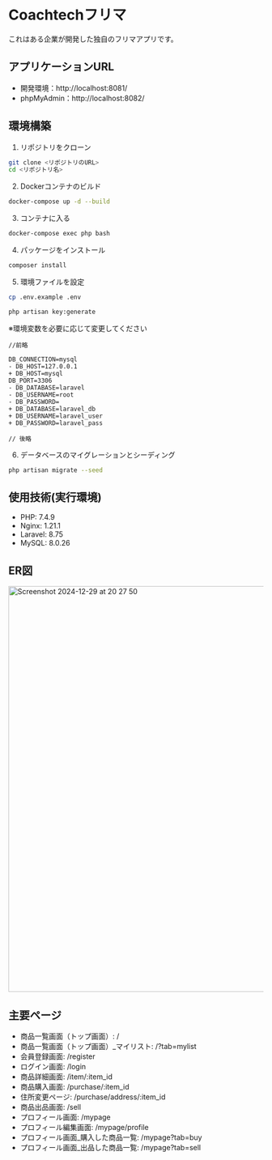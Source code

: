 # Coachtechフリマ

これはある企業が開発した独自のフリマアプリです。

## アプリケーションURL

- 開発環境：http://localhost:8081/
- phpMyAdmin：http://localhost:8082/

## 環境構築

1. リポジトリをクローン
```bash
git clone <リポジトリのURL>
cd <リポジトリ名>
```
2. Dockerコンテナのビルド
```bash
docker-compose up -d --build
```
3. コンテナに入る
```bash
docker-compose exec php bash
```
4. パッケージをインストール
```bash
composer install
```
5. 環境ファイルを設定
```bash
cp .env.example .env
```
```bash
php artisan key:generate
```
※環境変数を必要に応じて変更してください
```
//前略

DB_CONNECTION=mysql
- DB_HOST=127.0.0.1
+ DB_HOST=mysql
DB_PORT=3306
- DB_DATABASE=laravel
- DB_USERNAME=root
- DB_PASSWORD=
+ DB_DATABASE=laravel_db
+ DB_USERNAME=laravel_user
+ DB_PASSWORD=laravel_pass

// 後略
```


6. データベースのマイグレーションとシーディング
```bash
php artisan migrate --seed
```
## 使用技術(実行環境)

- PHP: 7.4.9
- Nginx: 1.21.1
- Laravel: 8.75
- MySQL: 8.0.26

## ER図

<img width="802" alt="Screenshot 2024-12-29 at 20 27 50" src="https://github.com/user-attachments/assets/9e4e4ca2-0ec9-46be-abaa-d2c977dd3710" />

## 主要ページ

- 商品一覧画面（トップ画面）: /
- 商品一覧画面（トップ画面）_マイリスト: /?tab=mylist
- 会員登録画面: /register
- ログイン画面: /login
- 商品詳細画面: /item/:item_id
- 商品購入画面: /purchase/:item_id
- 住所変更ページ: /purchase/address/:item_id
- 商品出品画面: /sell
- プロフィール画面: /mypage
- プロフィール編集画面: /mypage/profile
- プロフィール画面_購入した商品一覧: /mypage?tab=buy
- プロフィール画面_出品した商品一覧: /mypage?tab=sell

